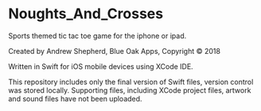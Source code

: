 # Noughts_And_Crosses
Sports themed tic tac toe game for the iphone or ipad.

Created by Andrew Shepherd, Blue Oak Apps, Copyright © 2018

Written in Swift for iOS mobile devices using XCode IDE.

This repository includes only the final version of Swift files, version control was stored locally. 
Supporting files, including XCode project files, artwork and sound files have not been uploaded.
